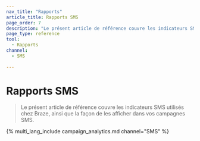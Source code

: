 ```yaml
---
nav_title: "Rapports"
article_title: Rapports SMS
page_order: 7
description: "Le présent article de référence couvre les indicateurs SMS utilisés chez Braze, ainsi que la façon de les afficher dans vos campagnes SMS."
page_type: reference
tool:
  - Rapports
channel:
  - SMS
  
---
```


# Rapports SMS

> Le présent article de référence couvre les indicateurs SMS utilisés chez Braze, ainsi que la façon de les afficher dans vos campagnes SMS.

{% multi_lang_include campaign_analytics.md channel="SMS" %}


